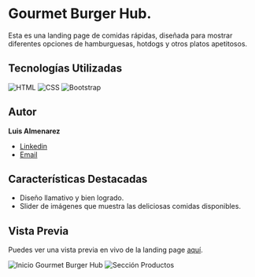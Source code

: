 # Gourmet Burger Hub.

Esta es una landing page de comidas rápidas, diseñada para mostrar diferentes opciones de hamburguesas, hotdogs y otros platos apetitosos.

## Tecnologías Utilizadas

![HTML](https://img.shields.io/badge/-HTML-ff4500?style=flat&logo=html5&logoColor=white)
![CSS](https://img.shields.io/badge/-CSS-2965f1?style=flat&logo=css3&logoColor=white)
![Bootstrap](https://img.shields.io/badge/-Bootstrap-7952b3?style=flat&logo=bootstrap&logoColor=white)

## Autor

**Luis Almenarez**

* [Linkedin](www.linkedin.com/in/luis-almenarez)
* [Email](luisalmenarez0428@gmail.com)

## Características Destacadas

- Diseño llamativo y bien logrado.
- Slider de imágenes que muestra las deliciosas comidas disponibles.

## Vista Previa

Puedes ver una vista previa en vivo de la landing page [aquí](https://ejemplo.com).

![Inicio Gourmet Burger Hub](https://github.com/Luis-Almenarez/PreEntrega2_Luis-Almenarez/assets/125621759/788c1c72-db04-4055-b4e6-4bb2f5f507df)
![Sección Productos](https://github.com/Luis-Almenarez/PreEntrega2_Luis-Almenarez/assets/125621759/759518bd-f339-4eec-9060-43c76d046968)



